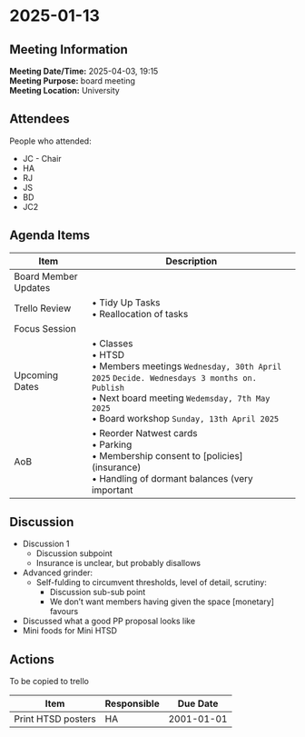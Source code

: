# 2025-01-13
## Meeting Information
**Meeting Date/Time:** 2025-04-03, 19:15  
**Meeting Purpose:** board meeting  
**Meeting Location:** University  

## Attendees
People who attended:

- JC - Chair
- HA
- RJ
- JS
- BD
- JC2

## Agenda Items

Item | Description
---- | ----
Board Member Updates | 
Trello Review | • Tidy Up Tasks<br>• Reallocation of tasks
Focus Session | 
Upcoming Dates | • Classes<br> • HTSD<br> • Members meetings `Wednesday, 30th April 2025` `Decide. Wednesdays 3 months on. Publish` <br> • Next board meeting `Wedemsday, 7th May 2025`<br> • Board workshop `Sunday, 13th April 2025`
AoB | • Reorder Natwest cards<br> • Parking<br> • Membership consent to [policies] (insurance)<br> • Handling of dormant balances (very important<br>

## Discussion
* Discussion 1
  * Discussion subpoint
  * Insurance is unclear, but probably disallows
* Advanced grinder:
  * Self-fulding to circumvent thresholds, level of detail, scrutiny:
    * Discussion sub-sub point
    * We don’t want members having given the space [monetary] favours
* Discussed what a good PP proposal looks like
* Mini foods for Mini HTSD



## Actions
To be copied to trello

| Item | Responsible | Due Date |
| ---- | ---- | ---- |
| Print HTSD posters | HA |  2001-01-01 | 